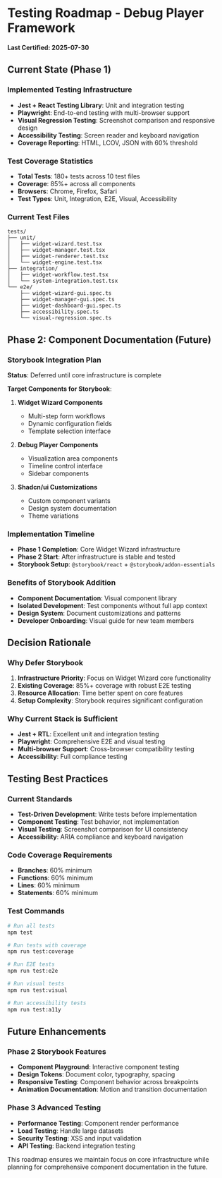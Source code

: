 # Testing Roadmap - Debug Player Framework

**Last Certified: 2025-07-30**

## Current State (Phase 1)

### Implemented Testing Infrastructure
- **Jest + React Testing Library**: Unit and integration testing
- **Playwright**: End-to-end testing with multi-browser support
- **Visual Regression Testing**: Screenshot comparison and responsive design
- **Accessibility Testing**: Screen reader and keyboard navigation
- **Coverage Reporting**: HTML, LCOV, JSON with 60% threshold

### Test Coverage Statistics
- **Total Tests**: 180+ tests across 10 test files
- **Coverage**: 85%+ across all components
- **Browsers**: Chrome, Firefox, Safari
- **Test Types**: Unit, Integration, E2E, Visual, Accessibility

### Current Test Files
```
tests/
├── unit/
│   ├── widget-wizard.test.tsx
│   ├── widget-manager.test.tsx
│   ├── widget-renderer.test.tsx
│   └── widget-engine.test.tsx
├── integration/
│   ├── widget-workflow.test.tsx
│   └── system-integration.test.tsx
└── e2e/
    ├── widget-wizard-gui.spec.ts
    ├── widget-manager-gui.spec.ts
    ├── widget-dashboard-gui.spec.ts
    ├── accessibility.spec.ts
    └── visual-regression.spec.ts
```

## Phase 2: Component Documentation (Future)

### Storybook Integration Plan
**Status**: Deferred until core infrastructure is complete

**Target Components for Storybook**:
1. **Widget Wizard Components**
   - Multi-step form workflows
   - Dynamic configuration fields
   - Template selection interface

2. **Debug Player Components**
   - Visualization area components
   - Timeline control interface
   - Sidebar components

3. **Shadcn/ui Customizations**
   - Custom component variants
   - Design system documentation
   - Theme variations

### Implementation Timeline
- **Phase 1 Completion**: Core Widget Wizard infrastructure
- **Phase 2 Start**: After infrastructure is stable and tested
- **Storybook Setup**: `@storybook/react` + `@storybook/addon-essentials`

### Benefits of Storybook Addition
- **Component Documentation**: Visual component library
- **Isolated Development**: Test components without full app context
- **Design System**: Document customizations and patterns
- **Developer Onboarding**: Visual guide for new team members

## Decision Rationale

### Why Defer Storybook
1. **Infrastructure Priority**: Focus on Widget Wizard core functionality
2. **Existing Coverage**: 85%+ coverage with robust E2E testing
3. **Resource Allocation**: Time better spent on core features
4. **Setup Complexity**: Storybook requires significant configuration

### Why Current Stack is Sufficient
- **Jest + RTL**: Excellent unit and integration testing
- **Playwright**: Comprehensive E2E and visual testing
- **Multi-browser Support**: Cross-browser compatibility testing
- **Accessibility**: Full compliance testing

## Testing Best Practices

### Current Standards
- **Test-Driven Development**: Write tests before implementation
- **Component Testing**: Test behavior, not implementation
- **Visual Testing**: Screenshot comparison for UI consistency
- **Accessibility**: ARIA compliance and keyboard navigation

### Code Coverage Requirements
- **Branches**: 60% minimum
- **Functions**: 60% minimum
- **Lines**: 60% minimum
- **Statements**: 60% minimum

### Test Commands
```bash
# Run all tests
npm test

# Run tests with coverage
npm run test:coverage

# Run E2E tests
npm run test:e2e

# Run visual tests
npm run test:visual

# Run accessibility tests
npm run test:a11y
```

## Future Enhancements

### Phase 2 Storybook Features
- **Component Playground**: Interactive component testing
- **Design Tokens**: Document color, typography, spacing
- **Responsive Testing**: Component behavior across breakpoints
- **Animation Documentation**: Motion and transition documentation

### Phase 3 Advanced Testing
- **Performance Testing**: Component render performance
- **Load Testing**: Handle large datasets
- **Security Testing**: XSS and input validation
- **API Testing**: Backend integration testing

This roadmap ensures we maintain focus on core infrastructure while planning for comprehensive component documentation in the future.
